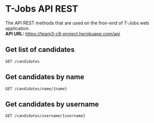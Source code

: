 # T-Jobs API REST  
The API REST methods that are used on the fron-end of T-Jobs web application.  
**API URL:** https://team3-c6-project.herokuapp.com/api  

## Get list of candidates  

```
GET /candidates
```  

## Get candidates by name  

```
GET /candidates/name/{name}
```

## Get candidates by username  

```
GET /candidates/username/{username}
```





